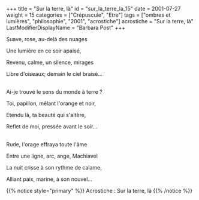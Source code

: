 +++
title = "Sur la terre, là"
id = "sur_la_terre_la_15"
date = 2001-07-27
weight = 15
categories = ["Crépuscule", "Etre"]
tags = ["ombres et lumières", "philosophie", "2001", "acrostiche"]
acrostiche = "Sur la terre, là"
LastModifierDisplayName = "Barbara Post"
+++

Suave, rose, au-delà des nuages

Une lumière en ce soir apaisé,

Revenu, calme, un silence, mirages

Libre d'oiseaux; demain le ciel braisé...

 \
Ai-je trouvé le sens du monde à terre ?

Toi, papillon, mêlant l'orange et noir,

Etendu là, ta beauté qui s'altère,

Reflet de moi, pressée avant le soir...

 \
Rude, l'orage effraya toute l'âme

Entre une ligne, arc, ange, Machiavel

La nuit crisse à son rythme de calame,

Alliant paix, marine, à son nouvel...

{{% notice style="primary" %}}
Acrostiche : Sur la terre, là
{{% /notice %}}
